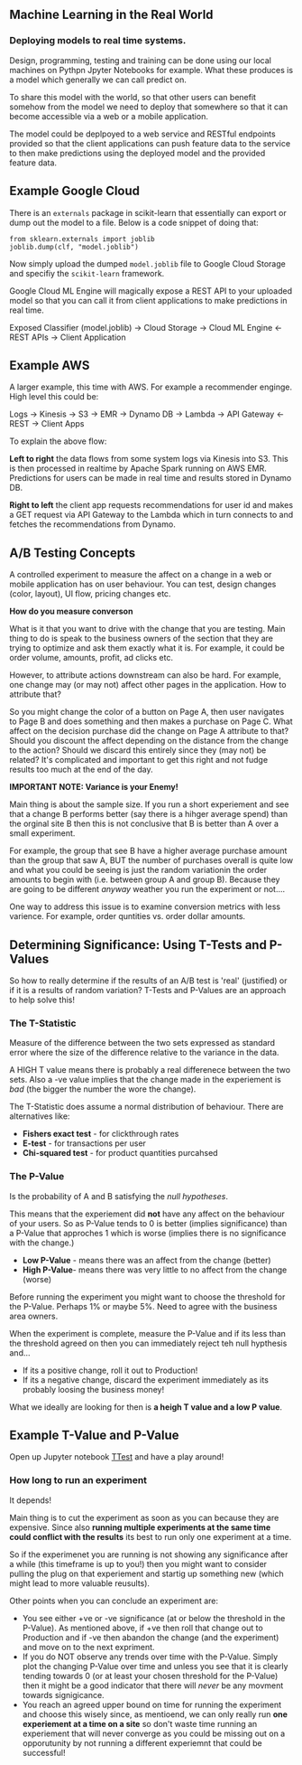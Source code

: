 ## Machine Learning in the Real World

### Deploying models to real time systems.

Design, programming, testing and training can be done using our local machines on Pythpn Jpyter Notebooks for example. What these produces is a model which generally we can call predict on.

To share this model with the world, so that other users can benefit somehow from the model we need to deploy that somewhere so that it can become accessible via a web or a mobile application.

The model could be deplpoyed to a web service and RESTful endpoints provided so that the client applications can push feature data to the service to then make predictions using the deployed model and the provided feature data.

## Example Google Cloud

There is an `externals` package in scikit-learn that essentially can export or dump out the model to a file. Below is a code snippet of doing that:

```
from sklearn.externals import joblib
joblib.dump(clf, "model.joblib")
```

Now simply upload the dumped `model.joblib` file to Google Cloud Storage and specifiy the `scikit-learn` framework.

Google Cloud ML Engine will magically expose a REST API to your uploaded model so that you can call it from client applications to make predictions in real time.

Exposed Classifier (model.joblib) -> Cloud Storage -> Cloud ML Engine <- REST APIs -> Client Application

## Example AWS

A larger example, this time with AWS. For example a recommender enginge. High level this could be:

Logs -> Kinesis -> S3 -> EMR -> Dynamo DB -> Lambda -> API Gateway <- REST -> Client Apps

To explain the above flow:

**Left to right** the data flows from some system logs via Kinesis into S3. This is then processed in realtime by Apache Spark running on AWS EMR. Predictions for users can be made in real time and results stored in Dynamo DB.

**Right to left** the client app requests recommendations for user id and makes a GET request via API Gateway to the Lambda which in turn connects to and fetches the recommendations from Dynamo.

## A/B Testing Concepts

A controlled experiment to measure the affect on a change in a web or mobile application has on user behaviour. You can test, design changes (color, layout), UI flow, pricing changes etc.

**How do you measure converson**

What is it that you want to drive with the change that you are testing. Main thing to do is speak to the business owners of the section that they are trying to optimize and ask them exactly what it is. For example, it could be order volume, amounts, profit, ad clicks etc.

However, to attribute actions downstream can also be hard. For example, one change may (or may not) affect other pages in the application. How to attribute that?

So you might change the color of a button on Page A, then user navigates to Page B and does something and then makes a purchase on Page C. What affect on the decision purchase did the change on Page A attribute to that? Should you discount the affect depending on the distance from the change to the action? Should we discard this entirely since they (may not) be related? It's complicated and important to get this right and not fudge results too much at the end of the day.

**IMPORTANT NOTE: Variance is your Enemy!**

 Main thing is about the sample size. If you run a short experiement and see that a change B performs better (say there is a hihger average spend) than the orginal site B then this is not conclusive that B is better than A over a small experiment.

 For example, the group that see B have a higher average purchase amount than the group that saw A, BUT the number of purchases overall is quite low and what you could be seeing is just the random variationin the order amounts to begin with (i.e. between group A and group B). Because they are going to be different _anyway_ weather you run the experiment or not....

 One way to address this issue is to examine conversion metrics with less varience. For example, order quntities vs. order dollar amounts.

 ## Determining Significance: Using T-Tests and P-Values

 So how to really determine if the results of an A/B test is 'real' (justified) or if it is a results of random variation? T-Tests and P-Values are an approach to help solve this!

### The T-Statistic

Measure of the difference between the two sets expressed as standard error where the size of the difference relative to the variance in the data.

A HIGH T value means there is probably a real differenece between the two sets. Also a -ve value implies that the change made in the experiement is _bad_ (the bigger the number the wore the change).

The T-Statistic does assume a normal distribution of behaviour. There are alternatives like:

* **Fishers exact test** - for clickthrough rates
* **E-test** - for transactions per user
* **Chi-squared test** - for product quantities purcahsed

### The P-Value

Is the probability of A and B satisfying the _null hypotheses_.

This means that the experiement did **not** have any affect on the behaviour of your users. So as P-Value tends to 0 is better (implies significance) than a P-Value that approches 1 which is worse (implies there is no significance with the change.)

* **Low P-Value** - means there was an affect from the change (better)
* **High P-Value**- means there was very little to no affect from the change (worse)

Before running the experiment you might want to choose the threshold for the P-Value. Perhaps 1% or maybe 5%. Need to agree with the business area owners.

When the experiment is complete, measure the P-Value and if its less than the threshold agreed on then you can immediately reject teh null hypthesis and...

* If its a positive change, roll it out to Production!
* If its a negative change, discard the experiment immediately as its probably loosing the business money!

What we ideally are looking for then is **a heigh T value and a low P value**.

## Example T-Value and P-Value

Open up Jupyter notebook [TTest](examples/TTest.ipynb) and have a play around!

### How long to run an experiment

It depends! 

Main thing is to cut the experiment as soon as you can because they are expensive. Since also **running multiple experiments at the same time could conflict with the results** its best to run only one experiment at a time. 

So if the experimenet you are running is not showing any significance after a while (this timeframe is up to you!) then you might want to consider pulling the plug on that experiement and startig up something new (which might lead to more valuable reusults).

Other points when you can conclude an experiment are:

* You see either +ve or -ve significance (at or below the threshold in the P-Value). As mentioned above, if +ve then roll that change out to Production and if -ve then abandon the change (and the experiment) and move on to the next expriment.
* If you do NOT observe any trends over time with the P-Value. Simply plot the changing P-Value over time and unless you see that it is clearly tending towards 0 (or at least your chosen threshold for the P-Value) then it might be a good indicator that there will *never* be any movment towards signigicance.
* You reach an agreed upper bound on time for running the experiment and choose this wisely since, as mentioend, we can only really run **one experiement at a time on a site** so don't waste time running an experiement that will never converge as you could be missing out on a opporutunity by not running a different experiemnt that could be successful!